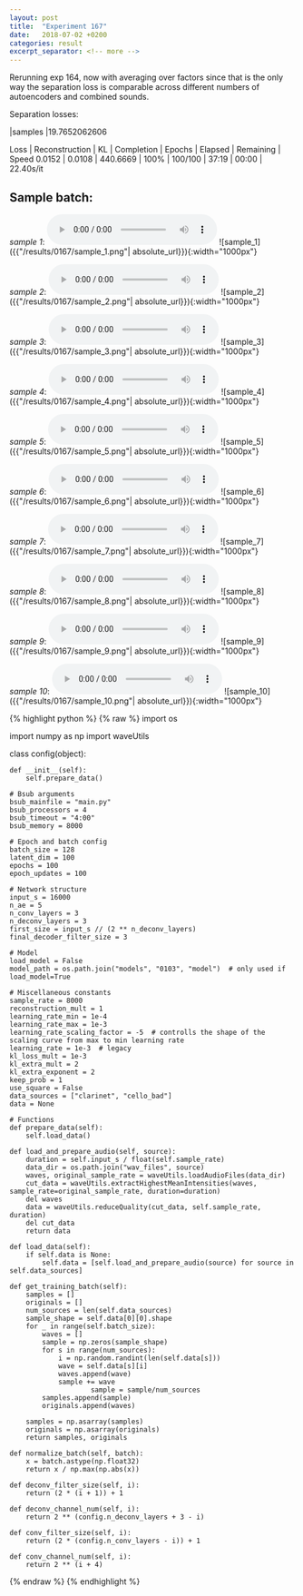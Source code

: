 ```yaml
---
layout: post
title:  "Experiment 167"
date:   2018-07-02 +0200
categories: result
excerpt_separator: <!-- more -->
---
```

Rerunning exp 164, now with averaging over factors since that is the only way the separation loss is comparable across different numbers of autoencoders and combined sounds.

Separation losses:

|samples
|19.7652062606

Loss | Reconstruction | KL | Completion | Epochs | Elapsed | Remaining | Speed
0.0152 | 0.0108 | 440.6669 | 100% | 100/100 | 37:19 | 00:00 | 22.40s/it<!-- more -->

## **Sample batch**:
_sample 1_:
<audio src="/ResultsOverview/results/0167/sample_1.wav" controls preload></audio>
![sample_1]({{"/results/0167/sample_1.png"| absolute_url}}){:width="1000px"}

_sample 2_:
<audio src="/ResultsOverview/results/0167/sample_2.wav" controls preload></audio>
![sample_2]({{"/results/0167/sample_2.png"| absolute_url}}){:width="1000px"}

_sample 3_:
<audio src="/ResultsOverview/results/0167/sample_3.wav" controls preload></audio>
![sample_3]({{"/results/0167/sample_3.png"| absolute_url}}){:width="1000px"}

_sample 4_:
<audio src="/ResultsOverview/results/0167/sample_4.wav" controls preload></audio>
![sample_4]({{"/results/0167/sample_4.png"| absolute_url}}){:width="1000px"}

_sample 5_:
<audio src="/ResultsOverview/results/0167/sample_5.wav" controls preload></audio>
![sample_5]({{"/results/0167/sample_5.png"| absolute_url}}){:width="1000px"}

_sample 6_:
<audio src="/ResultsOverview/results/0167/sample_6.wav" controls preload></audio>
![sample_6]({{"/results/0167/sample_6.png"| absolute_url}}){:width="1000px"}

_sample 7_:
<audio src="/ResultsOverview/results/0167/sample_7.wav" controls preload></audio>
![sample_7]({{"/results/0167/sample_7.png"| absolute_url}}){:width="1000px"}

_sample 8_:
<audio src="/ResultsOverview/results/0167/sample_8.wav" controls preload></audio>
![sample_8]({{"/results/0167/sample_8.png"| absolute_url}}){:width="1000px"}

_sample 9_:
<audio src="/ResultsOverview/results/0167/sample_9.wav" controls preload></audio>
![sample_9]({{"/results/0167/sample_9.png"| absolute_url}}){:width="1000px"}

_sample 10_:
<audio src="/ResultsOverview/results/0167/sample_10.wav" controls preload></audio>
![sample_10]({{"/results/0167/sample_10.png"| absolute_url}}){:width="1000px"}


{% highlight python %}
{% raw %}
import os

import numpy as np
import waveUtils


class config(object):

	def __init__(self):
		self.prepare_data()

	# Bsub arguments
	bsub_mainfile = "main.py"
	bsub_processors = 4
	bsub_timeout = "4:00"
	bsub_memory = 8000

	# Epoch and batch config
	batch_size = 128
	latent_dim = 100
	epochs = 100
	epoch_updates = 100

	# Network structure
	input_s = 16000
	n_ae = 5
	n_conv_layers = 3
	n_deconv_layers = 3
	first_size = input_s // (2 ** n_deconv_layers)
	final_decoder_filter_size = 3

	# Model
	load_model = False
	model_path = os.path.join("models", "0103", "model")  # only used if load_model=True

	# Miscellaneous constants
	sample_rate = 8000
	reconstruction_mult = 1
	learning_rate_min = 1e-4
	learning_rate_max = 1e-3
	learning_rate_scaling_factor = -5  # controlls the shape of the scaling curve from max to min learning rate
	learning_rate = 1e-3  # legacy
	kl_loss_mult = 1e-3
	kl_extra_mult = 2
	kl_extra_exponent = 2
	keep_prob = 1
	use_square = False
	data_sources = ["clarinet", "cello_bad"]
	data = None

	# Functions
	def prepare_data(self):
		self.load_data()

	def load_and_prepare_audio(self, source):
		duration = self.input_s / float(self.sample_rate)
		data_dir = os.path.join("wav_files", source)
		waves, original_sample_rate = waveUtils.loadAudioFiles(data_dir)
		cut_data = waveUtils.extractHighestMeanIntensities(waves, sample_rate=original_sample_rate, duration=duration)
		del waves
		data = waveUtils.reduceQuality(cut_data, self.sample_rate, duration)
		del cut_data
		return data

	def load_data(self):
		if self.data is None:
			self.data = [self.load_and_prepare_audio(source) for source in self.data_sources]

	def get_training_batch(self):
		samples = []
		originals = []
		num_sources = len(self.data_sources)
		sample_shape = self.data[0][0].shape
		for _ in range(self.batch_size):
			waves = []
			sample = np.zeros(sample_shape)
			for s in range(num_sources):
				i = np.random.randint(len(self.data[s]))
				wave = self.data[s][i]
				waves.append(wave)
				sample += wave
                        sample = sample/num_sources
			samples.append(sample)
			originals.append(waves)

		samples = np.asarray(samples)
		originals = np.asarray(originals)
		return samples, originals

	def normalize_batch(self, batch):
		x = batch.astype(np.float32)
		return x / np.max(np.abs(x))

	def deconv_filter_size(self, i):
		return (2 * (i + 1)) + 1

	def deconv_channel_num(self, i):
		return 2 ** (config.n_deconv_layers + 3 - i)

	def conv_filter_size(self, i):
		return (2 * (config.n_conv_layers - i)) + 1

	def conv_channel_num(self, i):
		return 2 ** (i + 4)

{% endraw %}
{% endhighlight %}
